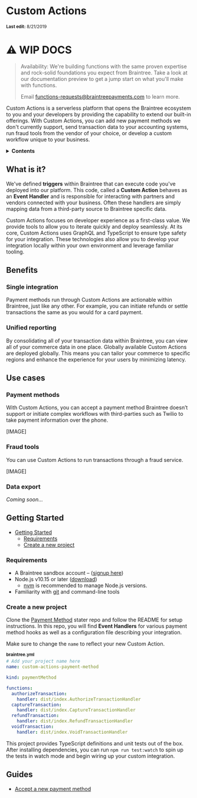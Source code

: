 # Custom Actions

<sup>**Last edit:** 8/21/2019</sup>

# :warning: WIP DOCS

> Availability: We're building functions with the same proven expertise and rock-solid foundations you expect from Braintree. Take a look at our documentation preview to get a jump start on what you'll make with functions.
>
> Email functions-requests@braintreepayments.com to learn more.

Custom Actions is a serverless platform that opens the Braintree ecosystem to you and your developers by providing the capability to extend our built-in offerings. With Custom Actions, you can add new payment methods we don't currently support, send transaction data to your accounting systems, run fraud tools from the vendor of your choice, or develop a custom workflow unique to your business.

<details>
<summary><strong>Contents</strong></summary>

- [Custom Actions](#custom-actions)
  - [What is it?](#what-is-it)
  - [Benefits](#benefits)
    - [Single integration](#single-integration)
    - [Unified reporting](#unified-reporting)
  - [Use cases](#use-cases)
    - [Payment methods](#payment-methods)
    - [Fraud tools](#fraud-tools)
    - [Data export](#data-export)
  - [Getting Started](#getting-started)
    - [Requirements](#requirements)
    - [Create a new project](#create-a-new-project)
  - [Guides](#guides)
    </details>

## What is it?

We've defined **triggers** within Braintree that can execute code you've deployed into our platform. This code, called a **Custom Action** behaves as an **Event Handler** and is responsible for interacting with partners and vendors connected with your business. Often these handlers are simply mapping data from a third-party source to Braintree specific data.

Custom Actions focuses on developer experience as a first-class value. We provide tools to allow you to iterate quickly and deploy seamlessly. At its core, Custom Actions uses GraphQL and TypeScript to ensure type safety for your integration. These technologies also allow you to develop your integration locally within your own environment and leverage familiar tooling.

## Benefits

### Single integration

Payment methods run through Custom Actions are actionable within Braintree, just like any other. For example, you can initiate refunds or settle transactions the same as you would for a card payment.

### Unified reporting

By consolidating all of your transaction data within Braintree, you can view all of your commerce data in one place.
Globally available
Custom Actions are deployed globally. This means you can tailor your commerce to specific regions and enhance the experience for your users by minimizing latency.

## Use cases

### Payment methods

With Custom Actions, you can accept a payment method Braintree doesn’t support or initiate complex workflows with third-parties such as Twilio to take payment information over the phone.

[IMAGE]

### Fraud tools

You can use Custom Actions to run transactions through a fraud service.

[IMAGE]

### Data export

_Coming soon…_

## Getting Started

- [Getting Started](#getting-started)
  - [Requirements](#requirements)
  - [Create a new project](#create-a-new-project)

### Requirements

- A Braintree sandbox account – ([signup here](https://www.braintreepayments.com/sandbox))
- Node.js v10.15 or later ([download](https://nodejs.org/en/download/))
  - [nvm](https://github.com/nvm-sh/nvm) is recommended to manage Node.js versions.
- Familiarity with [git](https://git-scm.com/) and command-line tools

### Create a new project

Clone the [Payment Method](https://github.com/braintree/custom-actions-payment-method) stater repo and follow the README for setup instructions. In this repo, you will find **Event Handlers** for various payment method hooks as well as a configuration file describing your integration.

Make sure to change the `name` to reflect your new Custom Action.

<sub style="margin-bottom: -10px; display: block;"><strong>braintree.yml</strong></sub>

```yml
# Add your project name here
name: custom-actions-payment-method

kind: paymentMethod

functions:
  authorizeTransaction:
    handler: dist/index.AuthorizeTransactionHandler
  captureTransaction:
    handler: dist/index.CaptureTransactionHandler
  refundTransaction:
    handler: dist/index.RefundTransactionHandler
  voidTransaction:
    handler: dist/index.VoidTransactionHandler
```

This project provides TypeScript definitions and unit tests out of the box. After installing dependencies, you can run `npm run test:watch` to spin up the tests in watch mode and begin wiring up your custom integration.

## Guides

- [Accept a new payment method](./accept-a-new-payment-method.md)
